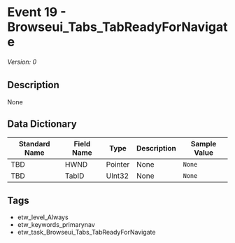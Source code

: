 # Event 19 - Browseui_Tabs_TabReadyForNavigate
###### Version: 0

## Description
None

## Data Dictionary
|Standard Name|Field Name|Type|Description|Sample Value|
|---|---|---|---|---|
|TBD|HWND|Pointer|None|`None`|
|TBD|TabID|UInt32|None|`None`|

## Tags
* etw_level_Always
* etw_keywords_primarynav
* etw_task_Browseui_Tabs_TabReadyForNavigate